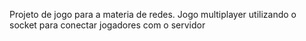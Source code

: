 Projeto de jogo para a materia de redes.
Jogo multiplayer utilizando o socket para conectar jogadores com o servidor
